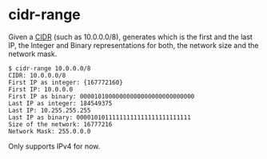 # cidr-range

Given a [CIDR](https://en.wikipedia.org/wiki/Classless_Inter-Domain_Routing) (such as 10.0.0.0/8), generates which is the first and the last IP, the Integer and Binary representations for both, the network size and the network mask.

```
$ cidr-range 10.0.0.0/8
CIDR: 10.0.0.0/8
First IP as integer: {167772160}
First IP: 10.0.0.0
First IP as binary: 00001010000000000000000000000000
Last IP as integer: 184549375
Last IP: 10.255.255.255
Last IP as binary: 00001010111111111111111111111111
Size of the network: 16777216
Network Mask: 255.0.0.0
```

Only supports IPv4 for now.